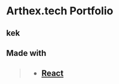 <h1> Arthex.tech Portfolio 


<h2> kek

<h2> Made with <h2>

>* [React](https://github.com/facebook/react)
   
